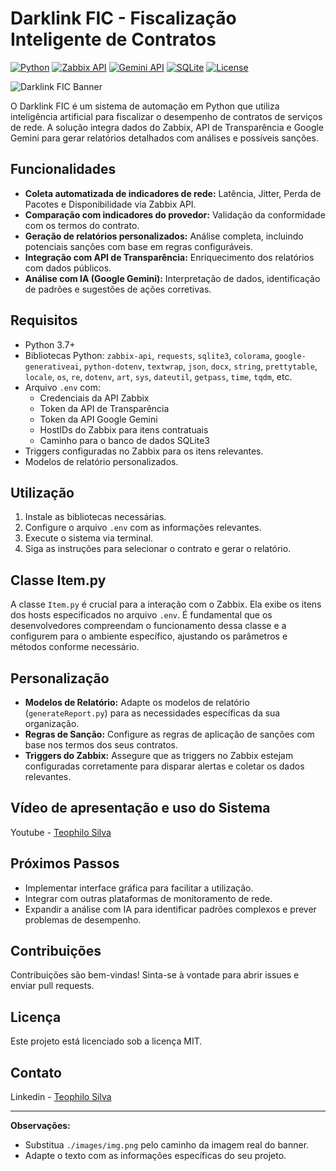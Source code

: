 # Darklink FIC - Fiscalização Inteligente de Contratos

[![Python](https://img.shields.io/badge/Python-3.7%2B-blue.svg)](https://www.python.org/)
[![Zabbix API](https://img.shields.io/badge/Zabbix%20API-v5.4-green.svg)](https://www.zabbix.com/documentation/current/en/manual/api)
[![Gemini API](https://img.shields.io/badge/Gemini%20API-v1.5-brightgreen.svg)](https://developers.generativeai.google/)
[![SQLite](https://img.shields.io/badge/SQLite-3-orange.svg)](https://www.sqlite.org/index.html)
[![License](https://img.shields.io/badge/License-MIT-yellow.svg)](https://opensource.org/licenses/MIT)

![Darklink FIC Banner](./images/linkops.ico) 

O Darklink FIC é um sistema de automação em Python que utiliza inteligência artificial para fiscalizar o desempenho de contratos de serviços de rede. A solução integra dados do Zabbix, API de Transparência e Google Gemini para gerar relatórios detalhados com análises e possíveis sanções. 

## Funcionalidades

* **Coleta automatizada de indicadores de rede:** Latência, Jitter, Perda de Pacotes e Disponibilidade via Zabbix API.
* **Comparação com indicadores do provedor:** Validação da conformidade com os termos do contrato.
* **Geração de relatórios personalizados:** Análise completa, incluindo potenciais sanções com base em regras configuráveis.
* **Integração com API de Transparência:** Enriquecimento dos relatórios com dados públicos.
* **Análise com IA (Google Gemini):** Interpretação de dados, identificação de padrões e sugestões de ações corretivas.

## Requisitos

* Python 3.7+
* Bibliotecas Python: `zabbix-api`, `requests`, `sqlite3`, `colorama`, `google-generativeai`, `python-dotenv`, `textwrap`, `json`, `docx`, `string`, `prettytable`, `locale`, `os`, `re`, `dotenv`, `art`, `sys`, `dateutil`, `getpass`, `time`, `tqdm`, etc.
* Arquivo `.env` com:
    * Credenciais da API Zabbix
    * Token da API de Transparência
    * Token da API Google Gemini 
    * HostIDs do Zabbix para itens contratuais
    * Caminho para o banco de dados SQLite3 
* Triggers configuradas no Zabbix para os itens relevantes.
* Modelos de relatório personalizados.

## Utilização

1. Instale as bibliotecas necessárias.
2. Configure o arquivo `.env` com as informações relevantes.
3. Execute o sistema via terminal.
4. Siga as instruções para selecionar o contrato e gerar o relatório.

## Classe Item.py

A classe `Item.py` é crucial para a interação com o Zabbix. Ela exibe os itens dos hosts especificados no arquivo `.env`. É fundamental que os desenvolvedores compreendam o funcionamento dessa classe e a configurem para o ambiente específico, ajustando os parâmetros e métodos conforme necessário.

## Personalização

* **Modelos de Relatório:** Adapte os modelos de relatório (`generateReport.py`) para as necessidades específicas da sua organização.
* **Regras de Sanção:** Configure as regras de aplicação de sanções com base nos termos dos seus contratos.
* **Triggers do Zabbix:** Assegure que as triggers no Zabbix estejam configuradas corretamente para disparar alertas e coletar os dados relevantes.

## Vídeo de apresentação e uso do Sistema
Youtube - [Teophilo Silva](www.linkedin.com/in/teophilo-silva-dev) 

## Próximos Passos

* Implementar interface gráfica para facilitar a utilização.
* Integrar com outras plataformas de monitoramento de rede.
* Expandir a análise com IA para identificar padrões complexos e prever problemas de desempenho.

## Contribuições

Contribuições são bem-vindas! Sinta-se à vontade para abrir issues e enviar pull requests.

## Licença

Este projeto está licenciado sob a licença MIT. 

## Contato

Linkedin - [Teophilo Silva](www.linkedin.com/in/teophilo-silva-dev) 

---

**Observações:**

* Substitua `./images/img.png` pelo caminho da imagem real do banner.
* Adapte o texto com as informações específicas do seu projeto.